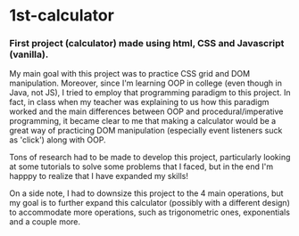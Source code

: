 # 1st-calculator

### First project (calculator) made using html, CSS and Javascript (vanilla).
My main goal with this project was to practice CSS grid and DOM manipulation. Moreover, since I'm learning OOP in college (even though in Java, not JS), I tried to employ that programming paradigm to this project.
In fact, in class when my teacher was explaining to us how this paradigm worked and the main differences between OOP and procedural/imperative programming, it became clear to me that making a calculator would be a great way of practicing DOM manipulation (especially event listeners suck as 'click') along with OOP.

Tons of research had to be made to develop this project, particularly looking at some tutorials to solve some problems that I faced, but in the end I'm happpy to realize that I have expanded my skills!

On a side note, I had to downsize this project to the 4 main operations, but my goal is to further expand this calculator (possibly with a different design) to accommodate more operations, such as trigonometric ones, exponentials and a couple more.
